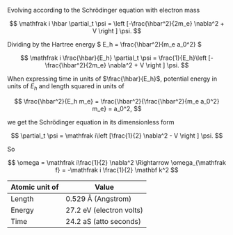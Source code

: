 Evolving according to the Schrödinger equation with electron mass

$$
\mathfrak i \hbar \partial_t \psi = \left [-\frac{\hbar^2}{2m_e} \nabla^2 + V \right ] \psi.
$$

Dividing by the Hartree energy $ E_h = \frac{\hbar^2}{m_e a_0^2} $

$$
\mathfrak i \frac{\hbar}{E_h} \partial_t \psi = \frac{1}{E_h}\left [-\frac{\hbar^2}{2m_e} \nabla^2 + V \right ] \psi.
$$

When expressing time in units of $\frac{\hbar}{E_h}$, potential energy in units of $E_h$ and length squared in units of 

$$
\frac{\hbar^2}{E_h m_e} = \frac{\hbar^2}{\frac{\hbar^2}{m_e a_0^2} m_e} = a_0^2,
$$

we get the Schrödinger equation in its dimensionless form

$$
 \partial_t \psi = \mathfrak i\left [\frac{1}{2} \nabla^2 - V \right ] \psi.
$$

So 

$$
\omega = \mathfrak i\frac{1}{2} \nabla^2
\Rightarrow \omega_{\mathfrak f} = -\mathfrak i \frac{1}{2} \mathbf k^2
$$

| Atomic unit of | Value               |
|----------------|---------------------|
| Length         | 0.529 Å (Angstrom)  |
| Energy         | 27.2 eV (electron volts)  |
| Time           | 24.2 aS (atto seconds)    |
